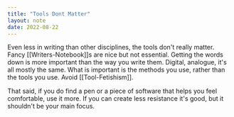 ```yaml
---
title: "Tools Dont Matter"
layout: note
date: 2022-08-22
---
```


Even less in writing than other disciplines, the tools don't really matter. Fancy [[Writers-Notebook]]s are nice but not essential. Getting the words down is more important than the way you write them. Digital, analogue, it's all mostly the same.
What is important is the methods you use, rather than the tools you use. Avoid [[Tool-Fetishism]].

That said, if you do find a pen or a piece of software that helps you feel comfortable, use it more. If you can create less resistance it's good, but it shouldn't be your main focus.